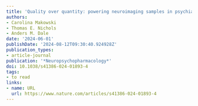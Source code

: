 ```yaml
---
title: 'Quality over quantity: powering neuroimaging samples in psychiatry'
authors:
- Carolina Makowski
- Thomas E. Nichols
- Anders M. Dale
date: '2024-06-01'
publishDate: '2024-08-12T09:30:40.924928Z'
publication_types:
- article-journal
publication: '*Neuropsychopharmacology*'
doi: 10.1038/s41386-024-01893-4
tags:
- to read
links:
- name: URL
  url: https://www.nature.com/articles/s41386-024-01893-4
---
```

